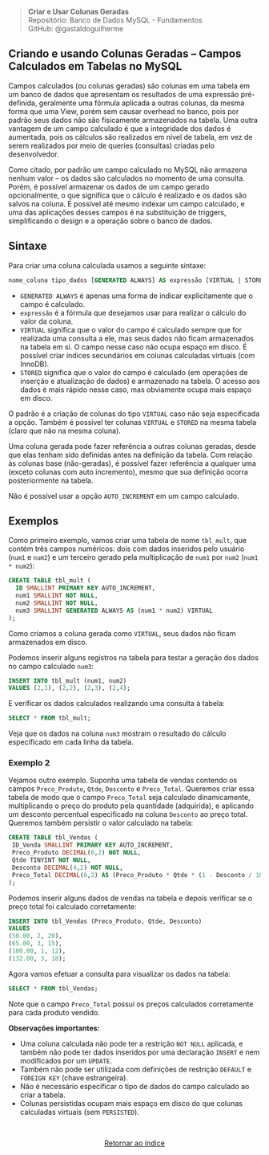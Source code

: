 > **Criar e Usar Colunas Geradas**     
> Repositório: Banco de Dados MySQL - Fundamentos  
> GitHub: @gastaldoguilherme
&nbsp;

## Criando e usando Colunas Geradas – Campos Calculados em Tabelas no MySQL

Campos calculados (ou colunas geradas) são colunas em uma tabela em um banco de dados que apresentam os resultados de uma expressão pré-definida, geralmente uma fórmula aplicada a outras colunas, da mesma forma que uma View, porém sem causar overhead no banco, pois por padrão seus dados não são fisicamente armazenados na tabela. Uma outra vantagem de um campo calculado é que a integridade dos dados é aumentada, pois os cálculos são realizados em nível de tabela, em vez de serem realizados por meio de queries (consultas) criadas pelo desenvolvedor.

Como citado, por padrão um campo calculado no MySQL não armazena nenhum valor – os dados são calculados no momento de uma consulta. Porém, é possível armazenar os dados de um campo gerado opcionalmente, o que significa que o cálculo é realizado e os dados são salvos na coluna. É possível até mesmo indexar um campo calculado, e uma das aplicações desses campos é na substituição de triggers, simplificando o design e a operação sobre o banco de dados.

## Sintaxe

Para criar uma coluna calculada usamos a seguinte sintaxe:

```sql
nome_coluna tipo_dados [GENERATED ALWAYS] AS expressão [VIRTUAL | STORED] constraints
```

- `GENERATED ALWAYS` é apenas uma forma de indicar explicitamente que o campo é calculado.
- `expressão` é a fórmula que desejamos usar para realizar o cálculo do valor da coluna.
- `VIRTUAL` significa que o valor do campo é calculado sempre que for realizada uma consulta a ele, mas seus dados não ficam armazenados na tabela em si. O campo nesse caso não ocupa espaço em disco. É possível criar índices secundários em colunas calculadas virtuais (com InnoDB).
- `STORED` significa que o valor do campo é calculado (em operações de inserção e atualização de dados) e armazenado na tabela. O acesso aos dados é mais rápido nesse caso, mas obviamente ocupa mais espaço em disco.

O padrão é a criação de colunas do tipo `VIRTUAL` caso não seja especificada a opção. Também é possível ter colunas `VIRTUAL` e `STORED` na mesma tabela (claro que não na mesma coluna).

Uma coluna gerada pode fazer referência a outras colunas geradas, desde que elas tenham sido definidas antes na definição da tabela. Com relação às colunas base (não-geradas), é possível fazer referência a qualquer uma (exceto colunas com auto incremento), mesmo que sua definição ocorra posteriormente na tabela.

Não é possível usar a opção `AUTO_INCREMENT` em um campo calculado.

## Exemplos

Como primeiro exemplo, vamos criar uma tabela de nome `tbl_mult`, que contém três campos numéricos: dois com dados inseridos pelo usuário (`num1` e `num2`) e um terceiro gerado pela multiplicação de `num1` por `num2` (`num1 * num2`):

```sql
CREATE TABLE tbl_mult (
  ID SMALLINT PRIMARY KEY AUTO_INCREMENT,
  num1 SMALLINT NOT NULL,
  num2 SMALLINT NOT NULL,
  num3 SMALLINT GENERATED ALWAYS AS (num1 * num2) VIRTUAL
);
```

Como criamos a coluna gerada como `VIRTUAL`, seus dados não ficam armazenados em disco.

Podemos inserir alguns registros na tabela para testar a geração dos dados no campo calculado `num3`:

```sql
INSERT INTO tbl_mult (num1, num2)
VALUES (2,1), (2,2), (2,3), (2,4);
```

E verificar os dados calculados realizando uma consulta à tabela:

```sql
SELECT * FROM tbl_mult;
```

Veja que os dados na coluna `num3` mostram o resultado do cálculo especificado em cada linha da tabela.

### Exemplo 2

Vejamos outro exemplo. Suponha uma tabela de vendas contendo os campos `Preco_Produto`, `Qtde`, `Desconto` e `Preco_Total`. Queremos criar essa tabela de modo que o campo `Preco_Total` seja calculado dinamicamente, multiplicando o preço do produto pela quantidade (adquirida), e aplicando um desconto percentual especificado na coluna `Desconto` ao preço total. Queremos também persistir o valor calculado na tabela:

```sql
CREATE TABLE tbl_Vendas (
 ID_Venda SMALLINT PRIMARY KEY AUTO_INCREMENT,
 Preco_Produto DECIMAL(6,2) NOT NULL,
 Qtde TINYINT NOT NULL,
 Desconto DECIMAL(4,2) NOT NULL,
 Preco_Total DECIMAL(6,2) AS (Preco_Produto * Qtde * (1 - Desconto / 100)) STORED
);
```

Podemos inserir alguns dados de vendas na tabela e depois verificar se o preço total foi calculado corretamente:

```sql
INSERT INTO tbl_Vendas (Preco_Produto, Qtde, Desconto)
VALUES
(50.00, 2, 20),
(65.00, 3, 15),
(100.00, 1, 12),
(132.00, 3, 18);
```

Agora vamos efetuar a consulta para visualizar os dados na tabela:

```sql
SELECT * FROM tbl_Vendas;
```

Note que o campo `Preco_Total` possui os preços calculados corretamente para cada produto vendido.

**Observações importantes:**
- Uma coluna calculada não pode ter a restrição `NOT NULL` aplicada, e também não pode ter dados inseridos por uma declaração `INSERT` e nem modificados por um `UPDATE`.
- Também não pode ser utilizada com definições de restrição `DEFAULT` e `FOREIGN KEY` (chave estrangeira).
- Não é necessário especificar o tipo de dados do campo calculado ao criar a tabela.
- Colunas persistidas ocupam mais espaço em disco do que colunas calculadas virtuais (sem `PERSISTED`).


&nbsp;    

<div align="center">
   
[Retornar ao índice](/README.md)

</div>